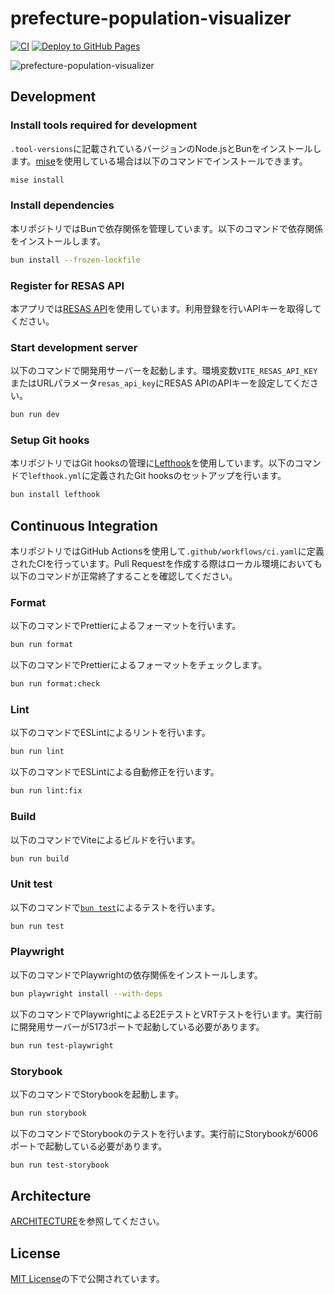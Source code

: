 # prefecture-population-visualizer

[![CI](https://github.com/3w36zj6/prefecture-population-visualizer/actions/workflows/ci.yaml/badge.svg?branch=main&event=push)](https://github.com/3w36zj6/prefecture-population-visualizer/actions/workflows/ci.yaml)
[![Deploy to GitHub Pages](https://github.com/3w36zj6/prefecture-population-visualizer/actions/workflows/cd.yaml/badge.svg?branch=main&event=push)](https://github.com/3w36zj6/prefecture-population-visualizer/actions/workflows/cd.yaml)

![prefecture-population-visualizer](https://github.com/3w36zj6/prefecture-population-visualizer/assets/52315048/aabfbd47-dd8b-492b-846f-949a4f108af0)

## Development

### Install tools required for development

[mise]: https://mise.jdx.dev/

`.tool-versions`に記載されているバージョンのNode.jsとBunをインストールします。[mise]を使用している場合は以下のコマンドでインストールできます。

```sh
mise install
```

### Install dependencies

本リポジトリではBunで依存関係を管理しています。以下のコマンドで依存関係をインストールします。

```sh
bun install --frozen-lockfile
```

### Register for RESAS API

[RESAS API]: https://opendata.resas-portal.go.jp/

本アプリでは[RESAS API]を使用しています。利用登録を行いAPIキーを取得してください。

### Start development server

以下のコマンドで開発用サーバーを起動します。環境変数`VITE_RESAS_API_KEY`またはURLパラメータ`resas_api_key`にRESAS APIのAPIキーを設定してください。

```sh
bun run dev
```

### Setup Git hooks

[lefthook]: https://github.com/evilmartians/lefthook

本リポジトリではGit hooksの管理に[Lefthook]を使用しています。以下のコマンドで`lefthook.yml`に定義されたGit hooksのセットアップを行います。

```sh
bun install lefthook
```

## Continuous Integration

本リポジトリではGitHub Actionsを使用して`.github/workflows/ci.yaml`に定義されたCIを行っています。Pull Requestを作成する際はローカル環境においても以下のコマンドが正常終了することを確認してください。

### Format

以下のコマンドでPrettierによるフォーマットを行います。

```sh
bun run format
```

以下のコマンドでPrettierによるフォーマットをチェックします。

```sh
bun run format:check
```

### Lint

以下のコマンドでESLintによるリントを行います。

```sh
bun run lint
```

以下のコマンドでESLintによる自動修正を行います。

```sh
bun run lint:fix
```

### Build

以下のコマンドでViteによるビルドを行います。

```sh
bun run build
```

### Unit test

以下のコマンドで[`bun test`](https://bun.sh/docs/cli/test)によるテストを行います。

```sh
bun run test
```

### Playwright

以下のコマンドでPlaywrightの依存関係をインストールします。

```sh
bun playwright install --with-deps
```

以下のコマンドでPlaywrightによるE2EテストとVRTテストを行います。実行前に開発用サーバーが5173ポートで起動している必要があります。

```sh
bun run test-playwright
```

### Storybook

以下のコマンドでStorybookを起動します。

```sh
bun run storybook
```

以下のコマンドでStorybookのテストを行います。実行前にStorybookが6006ポートで起動している必要があります。

```sh
bun run test-storybook
```

## Architecture

[ARCHITECTURE](./ARCHITECTURE.md)を参照してください。

## License

[MIT License](./LICENSE)の下で公開されています。
